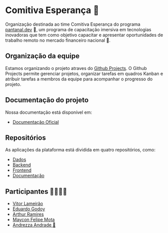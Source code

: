 # Comitiva Esperança 🌟
Organização destinada ao time Comitiva Esperança do programa [pantanal.dev](https://pantanal.dev) 🚀, um programa de capacitação imersiva em tecnologias inovadoras que tem como objetivo capacitar e apresentar oportunidades de trabalho remoto no mercado financeiro nacional 💼. <br>

## Organização da equipe
Estamos organizando o projeto atraves do [Github Projects](https://github.com/orgs/comitivaesperanca/projects/2). O Github Projects permite gerenciar projetos, organizar tarefas em quadros Kanban e atribuir tarefas a membros da equipe para acompanhar o progresso do projeto.

## Documentação do projeto
Nossa documentação está disponível em:

- [Documentação Oficial](http://comitivaesperanca.github.io/docs/)

## Repositórios
As aplicações da plataforma está dividida em quatro repositórios, como:

- [Dados](https://github.com/comitivaesperanca/data)
- [Backend](https://github.com/comitivaesperanca/backend)
- [Frontend](https://github.com/comitivaesperanca/frontend)
- [Documentação](https://github.com/comitivaesperanca/docs)

## Participantes 🙋‍♀️🙋‍♂️
- [Vitor Lameirão](https://www.linkedin.com/in/vitor-lameirao/)
- [Eduardo Godoy](https://www.linkedin.com/in/godoydud/)
- [Arthur Ramires](https://www.linkedin.com/in/arthur-ramires-rodrigues-neto-9687a1193/)
- [Maycon Felipe Mota](https://www.linkedin.com/in/mfelipemota/)
- [Andrezza Andrade 👑](https://www.linkedin.com/in/andrezzaandrade/)
